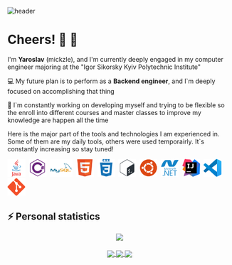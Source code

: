 ![header](https://capsule-render.vercel.app/api?type=waving&color=0:7D74B8,100:2D2B55&height=250&section=header&text=Greetings%20here!&fontSize=80&fontAlignY=35&animation=twinkling&desc=mickzle%20repo&descAlignY=52&descAlign=76&textBg=f0d13c)

# Cheers! 👀 🐾
I\'m **Yaroslav** (mickzle), and I'm currently deeply engaged in my computer engineer majoring at the "Igor Sikorsky Kyiv Polytechnic Institute" <br>

💻 My future plan is to perform as a **Backend engineer**, and I\`m deeply focused on accomplishing that thing <br>

🎯 I\`m constantly working on developing myself and trying to be flexible so the enroll into different courses and master classes to improve my knowledge are happen all the time <br>

Here is the major part of the tools and technologies I am experienced in. Some of them are my daily tools, others were used temporairly. It\`s constantly increasing so stay tuned! <br>
<div>
  <img src="https://github.com/devicons/devicon/blob/master/icons/java/java-original-wordmark.svg" title="Java" alt="Java" width="40" height="40"/>&nbsp;
  <img src="https://github.com/devicons/devicon/blob/master/icons/csharp/csharp-line.svg"  title="C#" alt="Csharp" width="40" height="40"/>&nbsp;
  <img src="https://github.com/devicons/devicon/blob/master/icons/mysql/mysql-original-wordmark.svg" title="MySQL"  alt="MySQL" width="50" height="40"/>&nbsp;
  <img src="https://github.com/devicons/devicon/blob/master/icons/html5/html5-original.svg" title="HTML5" alt="HTML" width="40" height="40"/>&nbsp;
  <img src="https://github.com/devicons/devicon/blob/master/icons/css3/css3-plain-wordmark.svg"  title="CSS3" alt="CSS" width="40" height="40"/>&nbsp;
  <img src="https://github.com/devicons/devicon/blob/master/icons/bash/bash-plain.svg"  title="Bash" alt="Bash" width="40" height="40"/>&nbsp;
  <img src="https://github.com/devicons/devicon/blob/master/icons/ubuntu/ubuntu-plain.svg" title="Ubuntu" alt="Ubuntu" width="40" height="40"/>&nbsp;
  <img src="https://github.com/devicons/devicon/blob/master/icons/dot-net/dot-net-plain-wordmark.svg" title=".Net" alt=".Net" width="40" height="40"/>&nbsp;
  <img src="https://github.com/devicons/devicon/blob/master/icons/intellij/intellij-original.svg" title="IntelliJ"  alt="IntelliJ" width="40" height="40"/>&nbsp;
  <img src="https://github.com/devicons/devicon/blob/master/icons/vscode/vscode-original.svg" title="VScode"  alt="VScode" width="40" height="40"/>&nbsp;
  <img src="https://github.com/devicons/devicon/blob/master/icons/git/git-plain.svg" title="Git" alt="Git" width="40" height="40"/> 
</div>

## ⚡ Personal statistics
<div align="center">
  <img src="http://github-profile-summary-cards.vercel.app/api/cards/profile-details?username=mickzle&theme=shades_of_purple"/>
  <br/>
  <br/>
  <a href="https://github.com/mickzle/github-readme-stats">
    <img align="center" src="https://github-readme-stats.vercel.app/api/top-langs/?username=mickzle&theme=shades-of-purple&hide_border=true&layout=compact"/>
  </a>
  <a href="https://git.io/streak-stats">
    <img align="center" src="https://streak-stats.demolab.com/?user=mickzle&theme=shades-of-purple&hide_border=true"/>
  </a>
  <a href="https://git.io/streak-stats">
    <img align="center" src="[https://streak-stats.demolab.com/?user=mickzle&theme=shades-of-purple&hide_border=true](https://streak-stats.demolab.com?user=mickzle&theme=shades-of-purple&border_radius=15&date_format=M%20j%5B%2C%20Y%5D&mode=weekly&background=45%2CFFFFFF%2C2D2B55)"/>
  </a>
</div>
<br>

<!--
[![GitHub Streak](https://streak-stats.demolab.com?user=mickzle&theme=shades-of-purple&border_radius=15&date_format=M%20j%5B%2C%20Y%5D&mode=weekly&background=15%2C534F7C%2C2D2B55)](https://git.io/streak-stats)
-->

<!--
[![GitHub Streak](https://streak-stats.demolab.com/?user=mickzle&theme=shades-of-purple)](https://git.io/streak-stats)
-->

<!--
![](http://github-profile-summary-cards.vercel.app/api/cards/productive-time?username=mickzle&theme=shades_of_purple&utcOffset=3)
-->

<!--
![](http://github-profile-summary-cards.vercel.app/api/cards/stats?username=mickzle&theme=shades_of_purple)
-->

<!--
<div style="display: flex; justify-content: center; align-items: center; flex-direction: column;">
  <img class="img" src="http://github-profile-summary-cards.vercel.app/api/cards/profile-details?username=mickzle&theme=shades_of_purple" />
  <img class="img" src="https://github-readme-stats.vercel.app/api/top-langs/?username=mickzle&theme=shades-of-purple&layout=compact" />
</div>
-->

<!--
<img src="https://visitor-badge.glitch.me/badge?page_id=mickzle.visitor-badge&color=5194f0"/>
-->
